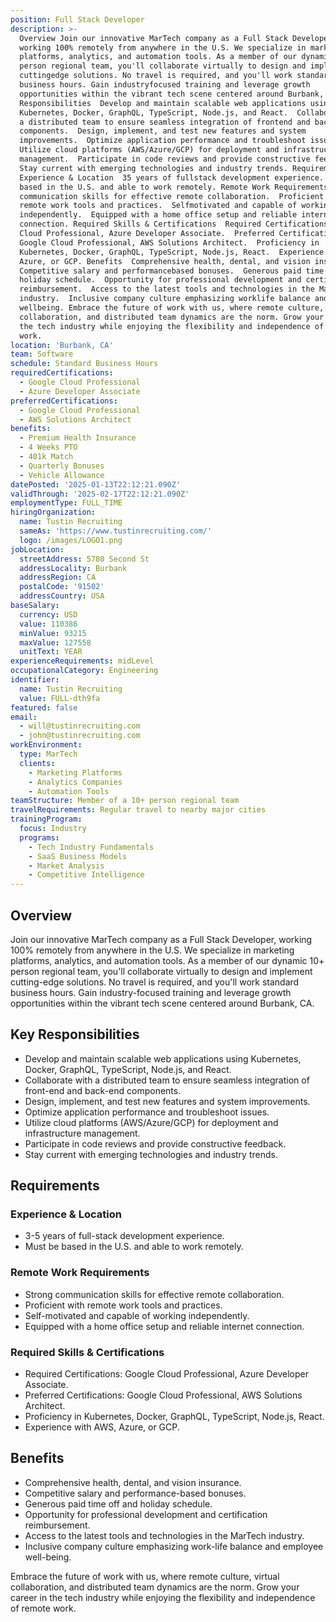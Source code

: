 ```yaml
---
position: Full Stack Developer
description: >-
  Overview Join our innovative MarTech company as a Full Stack Developer,
  working 100% remotely from anywhere in the U.S. We specialize in marketing
  platforms, analytics, and automation tools. As a member of our dynamic 10+
  person regional team, you'll collaborate virtually to design and implement
  cuttingedge solutions. No travel is required, and you'll work standard
  business hours. Gain industryfocused training and leverage growth
  opportunities within the vibrant tech scene centered around Burbank, CA. Key
  Responsibilities  Develop and maintain scalable web applications using
  Kubernetes, Docker, GraphQL, TypeScript, Node.js, and React.  Collaborate with
  a distributed team to ensure seamless integration of frontend and backend
  components.  Design, implement, and test new features and system
  improvements.  Optimize application performance and troubleshoot issues. 
  Utilize cloud platforms (AWS/Azure/GCP) for deployment and infrastructure
  management.  Participate in code reviews and provide constructive feedback. 
  Stay current with emerging technologies and industry trends. Requirements
  Experience & Location  35 years of fullstack development experience.  Must be
  based in the U.S. and able to work remotely. Remote Work Requirements  Strong
  communication skills for effective remote collaboration.  Proficient with
  remote work tools and practices.  Selfmotivated and capable of working
  independently.  Equipped with a home office setup and reliable internet
  connection. Required Skills & Certifications  Required Certifications: Google
  Cloud Professional, Azure Developer Associate.  Preferred Certifications:
  Google Cloud Professional, AWS Solutions Architect.  Proficiency in
  Kubernetes, Docker, GraphQL, TypeScript, Node.js, React.  Experience with AWS,
  Azure, or GCP. Benefits  Comprehensive health, dental, and vision insurance. 
  Competitive salary and performancebased bonuses.  Generous paid time off and
  holiday schedule.  Opportunity for professional development and certification
  reimbursement.  Access to the latest tools and technologies in the MarTech
  industry.  Inclusive company culture emphasizing worklife balance and employee
  wellbeing. Embrace the future of work with us, where remote culture, virtual
  collaboration, and distributed team dynamics are the norm. Grow your career in
  the tech industry while enjoying the flexibility and independence of remote
  work.
location: 'Burbank, CA'
team: Software
schedule: Standard Business Hours
requiredCertifications:
  - Google Cloud Professional
  - Azure Developer Associate
preferredCertifications:
  - Google Cloud Professional
  - AWS Solutions Architect
benefits:
  - Premium Health Insurance
  - 4 Weeks PTO
  - 401k Match
  - Quarterly Bonuses
  - Vehicle Allowance
datePosted: '2025-01-13T22:12:21.090Z'
validThrough: '2025-02-17T22:12:21.090Z'
employmentType: FULL_TIME
hiringOrganization:
  name: Tustin Recruiting
  sameAs: 'https://www.tustinrecruiting.com/'
  logo: /images/LOGO1.png
jobLocation:
  streetAddress: 5780 Second St
  addressLocality: Burbank
  addressRegion: CA
  postalCode: '91502'
  addressCountry: USA
baseSalary:
  currency: USD
  value: 110386
  minValue: 93215
  maxValue: 127558
  unitText: YEAR
experienceRequirements: midLevel
occupationalCategory: Engineering
identifier:
  name: Tustin Recruiting
  value: FULL-dth9fa
featured: false
email:
  - will@tustinrecruiting.com
  - john@tustinrecruiting.com
workEnvironment:
  type: MarTech
  clients:
    - Marketing Platforms
    - Analytics Companies
    - Automation Tools
teamStructure: Member of a 10+ person regional team
travelRequirements: Regular travel to nearby major cities
trainingProgram:
  focus: Industry
  programs:
    - Tech Industry Fundamentals
    - SaaS Business Models
    - Market Analysis
    - Competitive Intelligence
---
```




## Overview
Join our innovative MarTech company as a Full Stack Developer, working 100% remotely from anywhere in the U.S. We specialize in marketing platforms, analytics, and automation tools. As a member of our dynamic 10+ person regional team, you'll collaborate virtually to design and implement cutting-edge solutions. No travel is required, and you'll work standard business hours. Gain industry-focused training and leverage growth opportunities within the vibrant tech scene centered around Burbank, CA.

## Key Responsibilities
- Develop and maintain scalable web applications using Kubernetes, Docker, GraphQL, TypeScript, Node.js, and React.
- Collaborate with a distributed team to ensure seamless integration of front-end and back-end components.
- Design, implement, and test new features and system improvements.
- Optimize application performance and troubleshoot issues.
- Utilize cloud platforms (AWS/Azure/GCP) for deployment and infrastructure management.
- Participate in code reviews and provide constructive feedback.
- Stay current with emerging technologies and industry trends.

## Requirements
### Experience & Location
- 3-5 years of full-stack development experience.
- Must be based in the U.S. and able to work remotely.

### Remote Work Requirements
- Strong communication skills for effective remote collaboration.
- Proficient with remote work tools and practices.
- Self-motivated and capable of working independently.
- Equipped with a home office setup and reliable internet connection.

### Required Skills & Certifications
- Required Certifications: Google Cloud Professional, Azure Developer Associate.
- Preferred Certifications: Google Cloud Professional, AWS Solutions Architect.
- Proficiency in Kubernetes, Docker, GraphQL, TypeScript, Node.js, React.
- Experience with AWS, Azure, or GCP.

## Benefits
- Comprehensive health, dental, and vision insurance.
- Competitive salary and performance-based bonuses.
- Generous paid time off and holiday schedule.
- Opportunity for professional development and certification reimbursement.
- Access to the latest tools and technologies in the MarTech industry.
- Inclusive company culture emphasizing work-life balance and employee well-being.

Embrace the future of work with us, where remote culture, virtual collaboration, and distributed team dynamics are the norm. Grow your career in the tech industry while enjoying the flexibility and independence of remote work.
